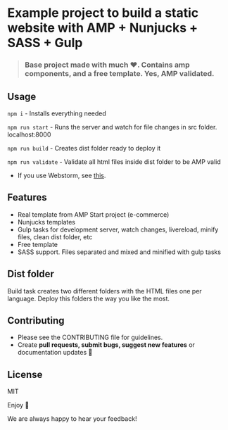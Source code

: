 # Example project to build a static website with AMP + Nunjucks + SASS + Gulp

> ### Base project made with much  :heart:. Contains amp components, and a free template. Yes, AMP validated.

## Usage

`npm i` - Installs everything needed

`npm run start` - Runs the server and watch for file changes in src folder. localhost:8000

`npm run build` - Creates dist folder ready to deploy it

`npm run validate` - Validate all html files inside dist folder to be AMP valid

* If you use Webstorm, see [this](https://github.com/mozilla/nunjucks/issues/472).

## Features
* Real template from AMP Start project (e-commerce)
* Nunjucks templates
* Gulp tasks for development server, watch changes, livereload, minify files, clean dist folder, etc
* Free template
* SASS support. Files separated and mixed and minified with gulp tasks

## Dist folder

Build task creates two different folders with the HTML files one per language. Deploy this folders the way you like the most.

## Contributing
- Please see the CONTRIBUTING file for guidelines.
- Create **pull requests, submit bugs, suggest new features** or documentation updates :wrench:

## License

MIT

Enjoy :metal:

We are always happy to hear your feedback!
